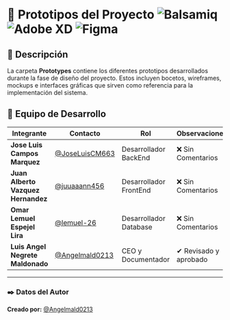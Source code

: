 # 🎨 Prototipos del Proyecto  ![Balsamiq](https://img.shields.io/badge/Balsamiq-000000.svg?style=for-the-badge&logoColor=white)  ![Adobe XD](https://img.shields.io/badge/Adobe%20XD-FF61F6.svg?style=for-the-badge&logo=adobe-xd&logoColor=white)  ![Figma](https://img.shields.io/badge/Figma-F24E1E.svg?style=for-the-badge&logo=figma&logoColor=white)  

## 📌 Descripción  
La carpeta **Prototypes** contiene los diferentes prototipos desarrollados durante la fase de diseño del proyecto. Estos incluyen bocetos, wireframes, mockups e interfaces gráficas que sirven como referencia para la implementación del sistema.

## 👥 Equipo de Desarrollo
| Integrante | Contacto | Rol | Observaciones |
|------------|--------|---|---|
| **Jose Luis Campos Marquez** | [@JoseLuisCM663](https://github.com/JoseLuisCM663) | Desarrollador BackEnd | ❌ Sin Comentarios |
| **Juan Alberto Vazquez Hernandez** | [@juuaaann456](https://github.com/juuaaann456) | Desarrollador FrontEnd | ❌ Sin Comentarios |
| **Omar Lemuel Espejel Lira** | [@lemuel-26](https://github.com/lemuel-26) | Desarrollador Database | ❌ Sin Comentarios |
| **Luis Angel Negrete Maldonado** | [@Angelmald0213](https://github.com/Angelmald0213) | CEO y Documentador | ✔ Revisado y aprobado |

---

### ✒️ **Datos del Autor**  
**Creado por:** [@Angelmald0213](https://github.com/Angelmald0213)